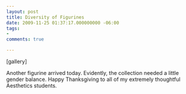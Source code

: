 ```yaml
---
layout: post
title: Diversity of Figurines
date: 2009-11-25 01:37:17.000000000 -06:00
tags:
- 
comments: true

---
```

<p>[gallery]</p>
<p>Another figurine arrived today. Evidently, the collection needed a little gender balance. Happy Thanksgiving to all of my extremely thoughtful Aesthetics students.</p>
